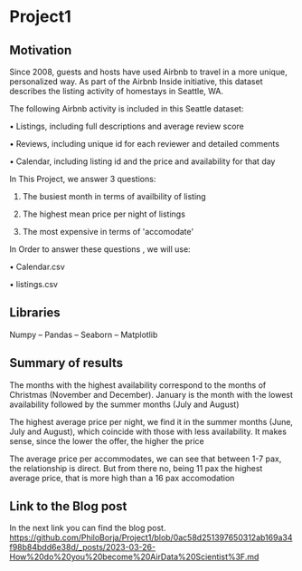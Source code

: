 # Project1

## Motivation

Since 2008, guests and hosts have used Airbnb to travel in a more unique, personalized way. As part of the Airbnb Inside initiative, this dataset describes the listing activity of homestays in Seattle, WA.


The following Airbnb activity is included in this Seattle dataset:

•	Listings, including full descriptions and average review score

•	Reviews, including unique id for each reviewer and detailed comments

•	Calendar, including listing id and the price and availability for that day



In This Project, we answer 3 questions:

1.	The busiest month in terms of availbility of listing

2.	The highest mean price per night of listings

3.	The most expensive in terms of 'accomodate'



In Order to answer these questions , we will use:

•	Calendar.csv

•	listings.csv




## Libraries

Numpy – Pandas – Seaborn – Matplotlib




## Summary of results

The months with the highest availability correspond to the months of Christmas (November and December). January is the month with the lowest availability followed by the summer months (July and August)

The highest average price per night, we find it in the summer months (June, July and August), which coincide with those with less availability. It makes sense, since the lower the offer, the higher the price

The average price per accommodates, we can see that between 1-7 pax, the relationship is direct. But from there no, being 11 pax the highest average price, that is more high than a 16 pax accomodation

## Link to the Blog post
In the next link you can find the blog post.
https://github.com/PhiloBorja/Project1/blob/0ac58d251397650312ab169a34f98b84bdd6e38d/_posts/2023-03-26-How%20do%20you%20become%20AirData%20Scientist%3F.md
